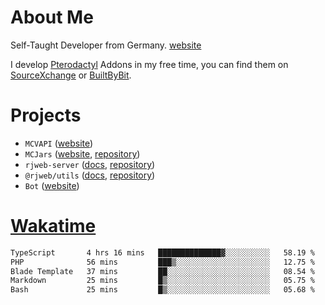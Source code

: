 # About Me

Self-Taught Developer from Germany. [website](https://rjansen.dev)

I develop [Pterodactyl](https://pterodactyl.io) Addons in my free time, you can find
them on [SourceXchange](https://www.sourcexchange.net/teams/356/profile) or [BuiltByBit](https://builtbybit.com/search/3078009).

# Projects

- `MCVAPI` ([website](https://versions.mcjars.app))
- `MCJars` ([website](https://mcjars.app), [repository](https://github.com/0x7d8/mcjar))
- `rjweb-server` ([docs](https://server.rjweb.dev), [repository](https://github.com/0x7d8/NPM_WEB-SERVER))
- `@rjweb/utils` ([docs](https://utils.rjweb.dev), [repository](https://github.com/0x7d8/rjweb-utils))
- `Bot` ([website](https://bot.rjns.dev))

# [Wakatime](https://wakatime.com/@0x7d8)

<!--START_SECTION:waka-->

```txt
TypeScript       4 hrs 16 mins   ██████████████▓░░░░░░░░░░   58.19 %
PHP              56 mins         ███▒░░░░░░░░░░░░░░░░░░░░░   12.75 %
Blade Template   37 mins         ██░░░░░░░░░░░░░░░░░░░░░░░   08.54 %
Markdown         25 mins         █▒░░░░░░░░░░░░░░░░░░░░░░░   05.75 %
Bash             25 mins         █▒░░░░░░░░░░░░░░░░░░░░░░░   05.68 %
```

<!--END_SECTION:waka-->
